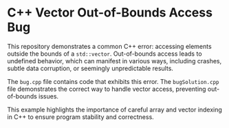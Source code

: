 # C++ Vector Out-of-Bounds Access Bug
This repository demonstrates a common C++ error: accessing elements outside the bounds of a `std::vector`.  Out-of-bounds access leads to undefined behavior, which can manifest in various ways, including crashes, subtle data corruption, or seemingly unpredictable results.

The `bug.cpp` file contains code that exhibits this error. The `bugSolution.cpp` file demonstrates the correct way to handle vector access, preventing out-of-bounds issues.

This example highlights the importance of careful array and vector indexing in C++ to ensure program stability and correctness.